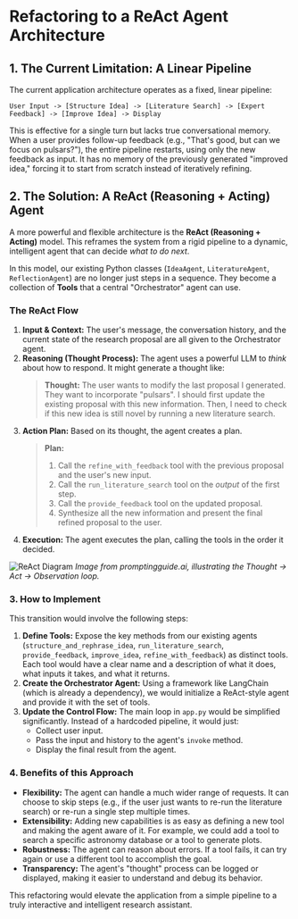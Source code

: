 # Refactoring to a ReAct Agent Architecture

## 1. The Current Limitation: A Linear Pipeline

The current application architecture operates as a fixed, linear pipeline:

```
User Input -> [Structure Idea] -> [Literature Search] -> [Expert Feedback] -> [Improve Idea] -> Display
```

This is effective for a single turn but lacks true conversational memory. When a user provides follow-up feedback (e.g., "That's good, but can we focus on pulsars?"), the entire pipeline restarts, using only the new feedback as input. It has no memory of the previously generated "improved idea," forcing it to start from scratch instead of iteratively refining.

## 2. The Solution: A ReAct (Reasoning + Acting) Agent

A more powerful and flexible architecture is the **ReAct (Reasoning + Acting)** model. This reframes the system from a rigid pipeline to a dynamic, intelligent agent that can decide *what to do next*.

In this model, our existing Python classes (`IdeaAgent`, `LiteratureAgent`, `ReflectionAgent`) are no longer just steps in a sequence. They become a collection of **Tools** that a central "Orchestrator" agent can use.

### The ReAct Flow

1.  **Input & Context:** The user's message, the conversation history, and the current state of the research proposal are all given to the Orchestrator agent.
2.  **Reasoning (Thought Process):** The agent uses a powerful LLM to *think* about how to respond. It might generate a thought like:
    > **Thought:** The user wants to modify the last proposal I generated. They want to incorporate "pulsars". I should first update the existing proposal with this new information. Then, I need to check if this new idea is still novel by running a new literature search.
3.  **Action Plan:** Based on its thought, the agent creates a plan.
    > **Plan:**
    > 1.  Call the `refine_with_feedback` tool with the previous proposal and the user's new input.
    > 2.  Call the `run_literature_search` tool on the *output* of the first step.
    > 3.  Call the `provide_feedback` tool on the updated proposal.
    > 4.  Synthesize all the new information and present the final refined proposal to the user.
4.  **Execution:** The agent executes the plan, calling the tools in the order it decided.

![ReAct Diagram](https://www.promptingguide.ai/images/react.jpg)
*Image from promptingguide.ai, illustrating the Thought -> Act -> Observation loop.*

### 3. How to Implement

This transition would involve the following steps:

1.  **Define Tools:** Expose the key methods from our existing agents (`structure_and_rephrase_idea`, `run_literature_search`, `provide_feedback`, `improve_idea`, `refine_with_feedback`) as distinct tools. Each tool would have a clear name and a description of what it does, what inputs it takes, and what it returns.
2.  **Create the Orchestrator Agent:** Using a framework like LangChain (which is already a dependency), we would initialize a ReAct-style agent and provide it with the set of tools.
3.  **Update the Control Flow:** The main loop in `app.py` would be simplified significantly. Instead of a hardcoded pipeline, it would just:
    *   Collect user input.
    *   Pass the input and history to the agent's `invoke` method.
    *   Display the final result from the agent.

### 4. Benefits of this Approach

-   **Flexibility:** The agent can handle a much wider range of requests. It can choose to skip steps (e.g., if the user just wants to re-run the literature search) or re-run a single step multiple times.
-   **Extensibility:** Adding new capabilities is as easy as defining a new tool and making the agent aware of it. For example, we could add a tool to search a specific astronomy database or a tool to generate plots.
-   **Robustness:** The agent can reason about errors. If a tool fails, it can try again or use a different tool to accomplish the goal.
-   **Transparency:** The agent's "thought" process can be logged or displayed, making it easier to understand and debug its behavior.

This refactoring would elevate the application from a simple pipeline to a truly interactive and intelligent research assistant. 